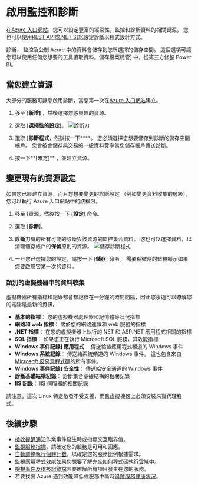 <properties
    pageTitle="啟用監控和診斷 Microsoft Azure 中的 |Microsoft Azure "
    description="瞭解如何設定診斷 Azure 中的資源。"
    authors="rboucher"
    manager="carolz"
    editor=""
    services="monitoring-and-diagnostics"
    documentationCenter="monitoring-and-diagnostics"/>

<tags
    ms.service="monitoring-and-diagnostics"
    ms.workload="na"
    ms.tgt_pltfrm="na"
    ms.devlang="na"
    ms.topic="article"
    ms.date="09/08/2015"
    ms.author="robb"/>

# <a name="enable-monitoring-and-diagnostics"></a>啟用監控和診斷

在[Azure 入口網站](https://portal.azure.com)，您可以設定豐富的經常性，監控和診斷資料的相關資源。 您也可以使用[REST API](https://msdn.microsoft.com/library/azure/dn931932.aspx)或[.NET SDK](https://www.nuget.org/packages/Microsoft.Azure.Insights/)設定診斷以程式設計方式。

診斷、 監控及公制 Azure 中的資料會儲存到您所選擇的儲存空間。 這個選項可讓您可以使用任何您想要的工具讀取資料，儲存檔案總管] 中，從第三方修整 Power BI。

## <a name="when-you-create-a-resource"></a>當您建立資源

大部分的服務可讓您啟用診斷，當您第一次在[Azure 入口網站](https://portal.azure.com)建立。

1. 移至 [**新增]** ，然後選擇您感興趣的資源。

2. 選取 [**選擇性的設定**]。
    ![診斷刀](./media/insights-how-to-use-diagnostics/Insights_CreateTime.png)

3. 選取 [**診斷程式**，然後按一下****。 您必須選擇您想要儲存到診斷的儲存空間帳戶。 您會被會儲存與交易的一般資料費率當您儲存帳戶傳送診斷。

4. 按一下**[確定]** ，並建立資源。

## <a name="change-settings-for-an-existing-resource"></a>變更現有的資源設定

如果您已經建立資源，而且您想要變更的診斷設定 （例如變更資料收集的層級），您可以執行 Azure 入口網站中的該權限。

1. 移至 [資源，然後按一下 [**設定**] 命令。

2. 選取 [**診斷**]。

3. **診斷**刀有的所有可能的診斷與該資源的監控集合資料。 您也可以選擇資料，以清理儲存帳戶的**保留**原則的資源。
    ![儲存診斷程式](./media/insights-how-to-use-diagnostics/Insights_StorageDiagnostics.png)

4. 一旦您已選擇您的設定，請按一下 [**儲存**] 命令。 需要稍微時的監視顯示如果您要啟用它第一次的資料。

### <a name="categories-of-data-collection-for-virtual-machines"></a>類別的虛擬機器中的資料收集
虛擬機器所有指標和記錄都會都記錄在一分鐘的時間間隔，因此您永遠可以瞭解您的電腦是最新的資訊。

- **基本的指標**︰ 您的虛擬機器處理器和記憶體等狀況指標
- **網路和 web 指標**︰ 關於您的網路連線和 web 服務的指標
- **.NET 指標**︰ 在您的虛擬機器上執行的.NET 和 ASP.NET 應用程式相關的指標
- **SQL 指標**︰ 如果您正在執行 Microsoft SQL 服務，其效能指標
- **Windows 事件記錄] 應用程式**︰ 傳送給該應用程式頻道的 Windows 事件
- **Windows 系統記錄**︰ 傳送給系統頻道的 Windows 事件。 這也包含來自[Microsoft 反惡意程式碼](http://go.microsoft.com/fwlink/?LinkID=404171&clcid=0x409)的所有事件。
- **Windows 事件記錄] 安全性**︰ 傳送給安全通道的 Windows 事件
- **診斷基礎結構記錄**︰ 診斷集合基礎結構的相關記錄
- **IIS 記錄**︰ IIS 伺服器的相關記錄

請注意，這次 Linux 特定散發不受支援，而且虛擬機器上必須安裝來賓代理程式。

## <a name="next-steps"></a>後續步驟

* [接收提醒通知](insights-receive-alert-notifications.md)作業事件發生時或指標交互臨界值。
* [監視服務指標](insights-how-to-customize-monitoring.md)，請確定您的服務是可用和回應。
* [自動調整執行個體計數](insights-how-to-scale.md)，以確定您的服務比例根據需求。
* [監視應用程式效能](../application-insights/app-insights-azure-web-apps.md)如果您想要了解完全如何程式碼執行雲端中。
* [檢視事件及稽核記錄檔](insights-debugging-with-events.md)若要瞭解所有項目發生在您的服務。
* 若要找出 Azure 遇到效能降低或服務中斷時[追蹤服務健康狀況](insights-service-health.md)。
